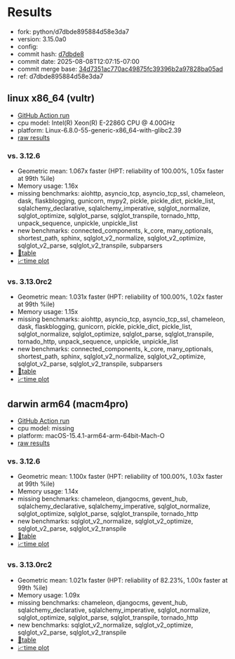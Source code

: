 # Results

- fork: python/d7dbde895884d58e3da7
- version: 3.15.0a0
- config: 
- commit hash: [d7dbde8](https://github.com/python/cpython/commit/d7dbde8)
- commit date: 2025-08-08T12:07:15-07:00
- commit merge base: [34d7351ac770ac49875fc39396b2a97828ba05ad](https://github.com/python/cpython/commit/34d7351ac770ac49875fc39396b2a97828ba05ad)
- ref: d7dbde895884d58e3da7

## linux x86_64 (vultr)

- [GitHub Action run](https://github.com/facebookexperimental/free-threading-benchmarking/actions/runs/16843183473)
- cpu model: Intel(R) Xeon(R) E-2286G CPU @ 4.00GHz
- platform: Linux-6.8.0-55-generic-x86_64-with-glibc2.39
- [raw results](bm-20250808-vultr-x86_64-python-d7dbde895884d58e3da7-3.15.0a0-d7dbde8.json)

### vs. 3.12.6

- Geometric mean: 1.067x faster (HPT: reliability of 100.00%, 1.05x faster at 99th %ile)
- Memory usage: 1.16x
- missing benchmarks: aiohttp, asyncio_tcp, asyncio_tcp_ssl, chameleon, dask, flaskblogging, gunicorn, mypy2, pickle, pickle_dict, pickle_list, sqlalchemy_declarative, sqlalchemy_imperative, sqlglot_normalize, sqlglot_optimize, sqlglot_parse, sqlglot_transpile, tornado_http, unpack_sequence, unpickle, unpickle_list
- new benchmarks: connected_components, k_core, many_optionals, shortest_path, sphinx, sqlglot_v2_normalize, sqlglot_v2_optimize, sqlglot_v2_parse, sqlglot_v2_transpile, subparsers
- [📄table](bm-20250808-vultr-x86_64-python-d7dbde895884d58e3da7-3.15.0a0-d7dbde8-vs-3.12.6.md)
- [📈time plot](bm-20250808-vultr-x86_64-python-d7dbde895884d58e3da7-3.15.0a0-d7dbde8-vs-3.12.6.svg)

### vs. 3.13.0rc2

- Geometric mean: 1.031x faster (HPT: reliability of 100.00%, 1.02x faster at 99th %ile)
- Memory usage: 1.15x
- missing benchmarks: aiohttp, asyncio_tcp, asyncio_tcp_ssl, chameleon, dask, flaskblogging, gunicorn, pickle, pickle_dict, pickle_list, sqlglot_normalize, sqlglot_optimize, sqlglot_parse, sqlglot_transpile, tornado_http, unpack_sequence, unpickle, unpickle_list
- new benchmarks: connected_components, k_core, many_optionals, shortest_path, sphinx, sqlglot_v2_normalize, sqlglot_v2_optimize, sqlglot_v2_parse, sqlglot_v2_transpile, subparsers
- [📄table](bm-20250808-vultr-x86_64-python-d7dbde895884d58e3da7-3.15.0a0-d7dbde8-vs-3.13.0rc2.md)
- [📈time plot](bm-20250808-vultr-x86_64-python-d7dbde895884d58e3da7-3.15.0a0-d7dbde8-vs-3.13.0rc2.svg)

## darwin arm64 (macm4pro)

- [GitHub Action run](https://github.com/facebookexperimental/free-threading-benchmarking/actions/runs/16843183473)
- cpu model: missing
- platform: macOS-15.4.1-arm64-arm-64bit-Mach-O
- [raw results](bm-20250808-macm4pro-arm64-python-d7dbde895884d58e3da7-3.15.0a0-d7dbde8.json)

### vs. 3.12.6

- Geometric mean: 1.100x faster (HPT: reliability of 100.00%, 1.03x faster at 99th %ile)
- Memory usage: 1.14x
- missing benchmarks: chameleon, djangocms, gevent_hub, sqlalchemy_declarative, sqlalchemy_imperative, sqlglot_normalize, sqlglot_optimize, sqlglot_parse, sqlglot_transpile, tornado_http
- new benchmarks: sqlglot_v2_normalize, sqlglot_v2_optimize, sqlglot_v2_parse, sqlglot_v2_transpile
- [📄table](bm-20250808-macm4pro-arm64-python-d7dbde895884d58e3da7-3.15.0a0-d7dbde8-vs-3.12.6.md)
- [📈time plot](bm-20250808-macm4pro-arm64-python-d7dbde895884d58e3da7-3.15.0a0-d7dbde8-vs-3.12.6.svg)

### vs. 3.13.0rc2

- Geometric mean: 1.021x faster (HPT: reliability of 82.23%, 1.00x faster at 99th %ile)
- Memory usage: 1.09x
- missing benchmarks: chameleon, djangocms, gevent_hub, sqlalchemy_declarative, sqlalchemy_imperative, sqlglot_normalize, sqlglot_optimize, sqlglot_parse, sqlglot_transpile, tornado_http
- new benchmarks: sqlglot_v2_normalize, sqlglot_v2_optimize, sqlglot_v2_parse, sqlglot_v2_transpile
- [📄table](bm-20250808-macm4pro-arm64-python-d7dbde895884d58e3da7-3.15.0a0-d7dbde8-vs-3.13.0rc2.md)
- [📈time plot](bm-20250808-macm4pro-arm64-python-d7dbde895884d58e3da7-3.15.0a0-d7dbde8-vs-3.13.0rc2.svg)

